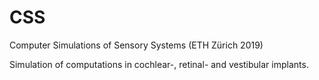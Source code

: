 # CSS
Computer Simulations of Sensory Systems (ETH Zürich 2019)

Simulation of computations in cochlear-, retinal- and vestibular implants.
